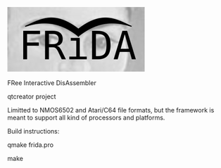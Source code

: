 ![frida logo](logo/frida-logo-test.png)

FRee Interactive DisAssembler

qtcreator project

Limitted to NMOS6502 and Atari/C64 file formats, but the framework is meant
to support all kind of processors and platforms.


Build instructions:

qmake frida.pro

make
